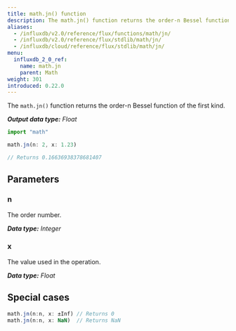 ```yaml
---
title: math.jn() function
description: The math.jn() function returns the order-n Bessel function of the first kind.
aliases:
  - /influxdb/v2.0/reference/flux/functions/math/jn/
  - /influxdb/v2.0/reference/flux/stdlib/math/jn/
  - /influxdb/cloud/reference/flux/stdlib/math/jn/
menu:
  influxdb_2_0_ref:
    name: math.jn
    parent: Math
weight: 301
introduced: 0.22.0
---
```


The `math.jn()` function returns the order-n Bessel function of the first kind.

_**Output data type:** Float_

```js
import "math"

math.jn(n: 2, x: 1.23)

// Returns 0.16636938378681407
```

## Parameters

### n
The order number.

_**Data type:** Integer_

### x
The value used in the operation.

_**Data type:** Float_

## Special cases
```js
math.jn(n:n, x: ±Inf) // Returns 0
math.jn(n:n, x: NaN)  // Returns NaN
```
